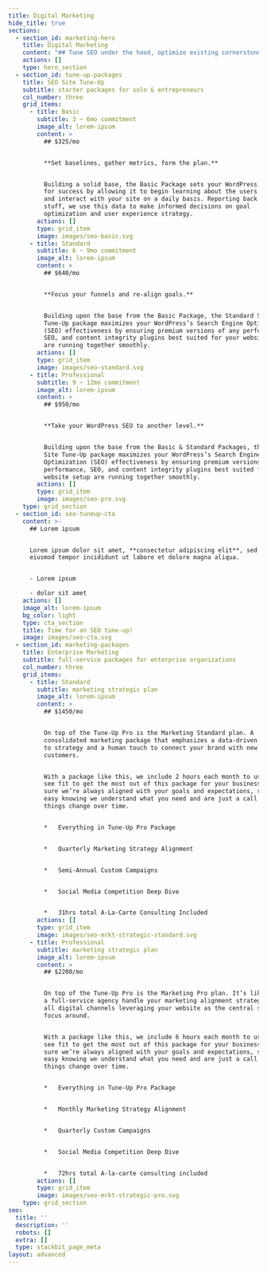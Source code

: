 ```yaml
---
title: Digital Marketing
hide_title: true
sections:
  - section_id: marketing-hero
    title: Digital Marketing
    content: "## Tune SEO under the hood, optimize existing cornerstone content and never worry about\_[typical WordPress website issues\\*](https://virtuallycreative.ca/wordpress/seo-site-tuneup/#)\_ever again!\n\nWordPress Site Tune-Up packages provide full-service coverage for your WordPress website. Push your website to the limit with a Site Tune-Up or Marketing Package by Virtually(Creative) and gain the same competitive advantages used by WordPress content professionals!\n\n*   Three Site Tune-Up Packages\n*   Custom Full-Service Marketing Packages\n\nWordPress is a fantastic publishing platform, but out of the box, it doesn’t include many Search Engine Optimization (SEO) features. These are added in by additional SEO plugins, which require configuration and an understanding of SEO best practices.\n\nOur Site Tune-Up packages help maximize your WordPress’s Search Engine Optimization (SEO) effectiveness by making sure all “low-hanging fruit” is quickly taken care of by making sure the best SEO plugins for your WordPress website are installed and configured properly. If there are missing SEO plugins we safely install them for you and configure them for continuous optimal use.\n"
    actions: []
    type: hero_section
  - section_id: tune-up-packages
    title: SEO Site Tune-Up
    subtitle: starter packages for solo & entrepreneurs
    col_number: three
    grid_items:
      - title: Basic
        subtitle: 3 ~ 6mo commitment
        image_alt: lorem-ipsum
        content: >
          ## $325/mo


          **Set baselines, gather metrics, form the plan.**


          Building a solid base, the Basic Package sets your WordPress site up
          for success by allowing it to begin learning about the users that use
          and interact with your site on a daily basis. Reporting back the good
          stuff, we use this data to make informed decisions on goal
          optimization and user experience strategy.
        actions: []
        type: grid_item
        image: images/seo-basic.svg
      - title: Standard
        subtitle: 6 ~ 9mo commitment
        image_alt: lorem-ipsum
        content: >
          ## $640/mo


          **Focus your funnels and re-align goals.**


          Building upon the base from the Basic Package, the Standard Site
          Tune-Up package maximizes your WordPress’s Search Engine Optimization
          (SEO) effectiveness by ensuring premium versions of any performance,
          SEO, and content integrity plugins best suited for your website setup
          are running together smoothly.
        actions: []
        type: grid_item
        image: images/seo-standard.svg
      - title: Professional
        subtitle: 9 ~ 12mo commitment
        image_alt: lorem-ipsum
        content: >
          ## $950/mo


          **Take your WordPress SEO to another level.**


          Building upon the base from the Basic & Standard Packages, the Pro
          Site Tune-Up package maximizes your WordPress’s Search Engine
          Optimization (SEO) effectiveness by ensuring premium versions of any
          performance, SEO, and content integrity plugins best suited for your
          website setup are running together smoothly.
        actions: []
        type: grid_item
        image: images/seo-pro.svg
    type: grid_section
  - section_id: seo-tuneup-cta
    content: >-
      ## Lorem ipsum


      Lorem ipsum dolor sit amet, **consectetur adipiscing elit**, sed do
      eiusmod tempor incididunt ut labore et dolore magna aliqua.


      - Lorem ipsum

      - dolor sit amet
    actions: []
    image_alt: lorem-ipsum
    bg_color: light
    type: cta_section
    title: Time for an SEO tune-up!
    image: images/seo-cta.svg
  - section_id: marketing-packages
    title: Enterprise Marketing
    subtitle: full-service packages for enterprise organizations
    col_number: three
    grid_items:
      - title: Standard
        subtitle: marketing strategic plan
        image_alt: lorem-ipsum
        content: >
          ## $1450/mo


          On top of the Tune-Up Pro is the Marketing Standard plan. A
          consolidated marketing package that emphasizes a data-driven approach
          to strategy and a human touch to connect your brand with new potential
          customers.


          With a package like this, we include 2 hours each month to use as you
          see fit to get the most out of this package for your business and make
          sure we’re always aligned with your goals and expectations, so rest
          easy knowing we understand what you need and are just a call away as
          things change over time.


          *   Everything in Tune-Up Pro Package


          *   Quarterly Marketing Strategy Alignment


          *   Semi-Annual Custom Campaigns


          *   Social Media Competition Deep Dive


          *   31hrs total A-La-Carte Consulting Included
        actions: []
        type: grid_item
        image: images/seo-mrkt-strategic-standard.svg
      - title: Professional
        subtitle: marketing strategic plan
        image_alt: lorem-ipsum
        content: >
          ## $2200/mo


          On top of the Tune-Up Pro is the Marketing Pro plan. It’s like having
          a full-service agency handle your marketing alignment strategy across
          all digital channels leveraging your website as the central source to
          focus around.


          With a package like this, we include 6 hours each month to use as you
          see fit to get the most out of this package for your business and make
          sure we’re always aligned with your goals and expectations, so rest
          easy knowing we understand what you need and are just a call away as
          things change over time.


          *   Everything in Tune-Up Pro Package


          *   Monthly Marketing Strategy Alignment


          *   Quarterly Custom Campaigns


          *   Social Media Competition Deep Dive


          *   72hrs total A-la-carte consulting included
        actions: []
        type: grid_item
        image: images/seo-mrkt-strategic-pro.svg
    type: grid_section
seo:
  title: ''
  description: ''
  robots: []
  extra: []
  type: stackbit_page_meta
layout: advanced
---
```

